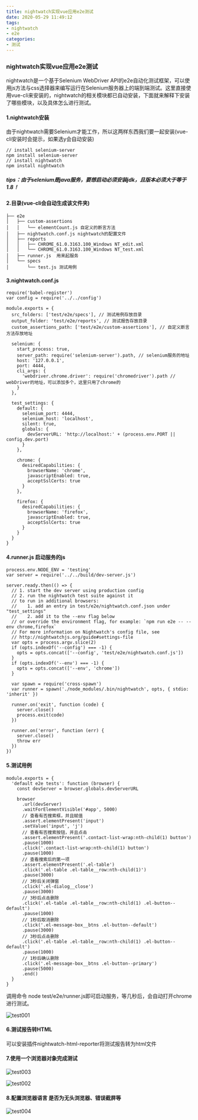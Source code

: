 ```yaml
---
title: nightwatch实现vue应用e2e测试
date: 2020-05-29 11:49:12
tags:
- nightwatch
- e2e
categories:
- 测试
---
```

### nightwatch实现vue应用e2e测试
nightwatch是一个基于Selenium WebDriver API的e2e自动化测试框架，可以使用js方法与css选择器来编写运行在Selenium服务器上的端到端测试。这里直接使用vue-cli来安装的，nightwatch的相关模块都已自动安装，下面就来解释下安装了哪些模块，以及具体怎么进行测试。
<!--more-->
#### 1.nightwatch安装
由于nightwatch需要Selenium才能工作，所以这两样东西我们要一起安装(vue-cli安装时会提示，如果选y会自动安装)
```
// install selenium-server
npm install selenium-server
// install nightwatch
npm install nightwatch
```
##### tips：由于selenium是java服务，要想启动必须安装jdk，且版本必须大于等于1.8！

#### 2.目录(vue-cli会自动生成该文件夹)
```
├── e2e
│   ├── custom-assertions
│   │   └── elementCount.js 自定义的断言方法
│   ├── nightwatch.conf.js nightwatch的配置文件
│   ├── reports 
│   │   ├── CHROME_61.0.3163.100_Windows NT_edit.xml
│   │   └── CHROME_61.0.3163.100_Windows NT_test.xml
│   ├── runner.js  用来起服务
│   └── specs
│       └── test.js 测试用例
```
#### 3.nightwatch.conf.js
```
require('babel-register')
var config = require('../../config')

module.exports = {
  src_folders: ['test/e2e/specs'], // 测试用例存放目录
  output_folder: 'test/e2e/reports', // 测试报告存放目录
  custom_assertions_path: ['test/e2e/custom-assertions'], // 自定义断言方法存放地址  

  selenium: {
    start_process: true,
    server_path: require('selenium-server').path, // selenium服务的地址 
    host: '127.0.0.1',
    port: 4444,
    cli_args: {
      'webdriver.chrome.driver': require('chromedriver').path // webDriver的地址，可以添加多个，这里只用了chrome的
    }
  },

  test_settings: {
    default: {
      selenium_port: 4444,
      selenium_host: 'localhost',
      silent: true,
      globals: {
        devServerURL: 'http://localhost:' + (process.env.PORT || config.dev.port)
      }
    },

    chrome: {
      desiredCapabilities: {
        browserName: 'chrome',
        javascriptEnabled: true,
        acceptSslCerts: true
      }
    },

    firefox: {
      desiredCapabilities: {
        browserName: 'firefox',
        javascriptEnabled: true,
        acceptSslCerts: true
      }
    }
  }
}
```
#### 4.runner.js 启动服务的js
```
process.env.NODE_ENV = 'testing'
var server = require('../../build/dev-server.js') 

server.ready.then(() => {
  // 1. start the dev server using production config
  // 2. run the nightwatch test suite against it
  // to run in additional browsers:
  //    1. add an entry in test/e2e/nightwatch.conf.json under "test_settings"
  //    2. add it to the --env flag below
  // or override the environment flag, for example: `npm run e2e -- --env chrome,firefox`
  // For more information on Nightwatch's config file, see
  // http://nightwatchjs.org/guide#settings-file
  var opts = process.argv.slice(2)
  if (opts.indexOf('--config') === -1) {
    opts = opts.concat(['--config', 'test/e2e/nightwatch.conf.js'])
  }
  if (opts.indexOf('--env') === -1) {
    opts = opts.concat(['--env', 'chrome'])
  }

  var spawn = require('cross-spawn')
  var runner = spawn('./node_modules/.bin/nightwatch', opts, { stdio: 'inherit' })

  runner.on('exit', function (code) {
    server.close()
    process.exit(code)
  })

  runner.on('error', function (err) {
    server.close()
    throw err
  })
})
```
#### 5.测试用例
```
module.exports = {
  'default e2e tests': function (browser) {
    const devServer = browser.globals.devServerURL

    browser
      .url(devServer)
      .waitForElementVisible('#app', 5000)
      // 查看有否搜索框，并且赋值
      .assert.elementPresent('input')
      .setValue('input', 'j')
      // 查看有否搜索按钮，并且点击
      .assert.elementPresent('.contact-list-wrap:nth-child(1) button')
      .pause(1000)
      .click('.contact-list-wrap:nth-child(1) button')
      .pause(1000)
      // 查看搜索后的第一项
      .assert.elementPresent('.el-table')
      .click('.el-table .el-table__row:nth-child(1)')
      .pause(3000)
      // 3秒后关闭弹窗
      .click('.el-dialog__close')
      .pause(3000)
      // 3秒后点击删除
      .click('.el-table .el-table__row:nth-child(1) .el-button--default')
      .pause(1000)
      // 1秒后取消删除
      .click('.el-message-box__btns .el-button--default')
      .pause(3000)
      // 3秒后点击删除
      .click('.el-table .el-table__row:nth-child(1) .el-button--default')
      .pause(1000)
      // 1秒后确认删除
      .click('.el-message-box__btns .el-button--primary')
      .pause(5000)
      .end()
  }
}
```
调用命令 node test/e2e/runner.js即可启动服务，等几秒后，会自动打开chrome进行测试。

![test001](http://alivnram-test.oss-cn-beijing.aliyuncs.com/alivnblog/test001.jpg)

#### 6.测试报告转HTML
可以安装插件nightwatch-html-reporter将测试报告转为html文件

#### 7.使用一个浏览器对象完成测试

![test003](http://alivnram-test.oss-cn-beijing.aliyuncs.com/alivnblog/test003.jpg)

![test002](http://alivnram-test.oss-cn-beijing.aliyuncs.com/alivnblog/test002.jpg)

#### 8.配置浏览器语言 是否为无头浏览器、错误截屏等

![test004](http://alivnram-test.oss-cn-beijing.aliyuncs.com/alivnblog/test004.jpg)